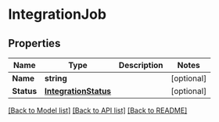 # IntegrationJob

## Properties

Name | Type | Description | Notes
------------ | ------------- | ------------- | -------------
**Name** | **string** |  | [optional] 
**Status** | [**IntegrationStatus**](IntegrationStatus.md) |  | [optional] 

[[Back to Model list]](../README.md#documentation-for-models) [[Back to API list]](../README.md#documentation-for-api-endpoints) [[Back to README]](../README.md)


